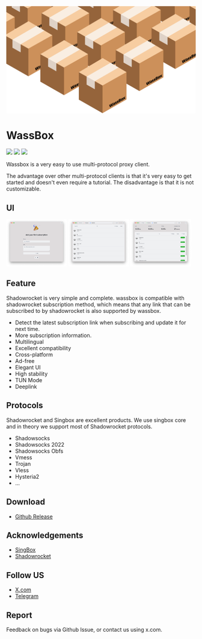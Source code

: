 <img src="https://raw.githubusercontent.com/WassTeam/WassBox/main/banner.png" />



# WassBox
<p>
    <a href="https://github.com/wassteam/wassbox/releases" alt="Release">
        <img src="https://img.shields.io/badge/Release-1.0.0-green" /></a>
    <a href="https://x.com/wassboxapp" alt="x@wassboxapp">
        <img src="https://img.shields.io/badge/X.com-@WassBoxApp-black" /></a>
    <a href="https://t.me/wassbox" alt="telegram@wassboxapp">
        <img src="https://img.shields.io/badge/Telegram-@WassBox-blue" /></a>
</p>

Wassbox is a very easy to use multi-protocol proxy client.   
  
The advantage over other multi-protocol clients is that it's very easy to get started and doesn't even require a tutorial. The disadvantage is that it is not customizable.

## UI
<p>
    <img src="https://raw.githubusercontent.com/WassTeam/WassBox/main/screen-1.png" width="32%" />
    <img src="https://raw.githubusercontent.com/WassTeam/WassBox/main/screen-2.png" width="32%" />
    <img src="https://raw.githubusercontent.com/WassTeam/WassBox/main/screen-3.png" width="32%" />
</p>

## Feature
Shadowrocket is very simple and complete. wassbox is compatible with shadowrocket subscription method, which means that any link that can be subscribed to by shadowrocket is also supported by wassbox.

- Detect the latest subscription link when subscribing and update it for next time.
- More subscription information.
- Multilingual
- Excellent compatibility
- Cross-platform
- Ad-free
- Elegant UI
- High stability
- TUN Mode
- Deeplink

## Protocols
Shadowrocket and Singbox are excellent products. We use singbox core and in theory we support most of Shadowrocket protocols.
- Shadowsocks
- Shadowsocks 2022
- Shadowsocks Obfs
- Vmess
- Trojan
- Vless
- Hysteria2
- ...

## Download
- [Github Release](https://github.com/WassTeam/WassBox/releases)

## Acknowledgements
- [SingBox](https://github.com/SagerNet/sing-box)
- [Shadowrocket](https://apps.apple.com/us/app/shadowrocket/id932747118)

## Follow US
- [X.com](https://x.com/wassboxapp)
- [Telegram](https://t.me/wassbox)

## Report
Feedback on bugs via Github Issue, or contact us using x.com.
